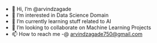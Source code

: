 - 👋 Hi, I’m @arvindzagade
- 👀 I’m interested in Data Science Domain
- 🌱 I’m currently learning stuff related to AI
- 💞️ I’m looking to collaborate on Machine Learning Projects
- 📫 How to reach me -@ arvindzagade750@gmail.com

<!---
arvindzagade/arvindzagade is a ✨ special ✨ repository because its `README.md` (this file) appears on your GitHub profile.
You can click the Preview link to take a look at your changes.
--->
